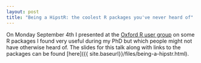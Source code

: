 ```yaml
---
layout: post
title: "Being a HipstR: the coolest R packages you've never heard of"
---
```


On Monday September 4th I presented at the [Oxford R user group](https://r-oxford.github.io/) on some R packages I found very useful during my PhD but which people might not have otherwise heard of. The slides for this talk along with links to the packages can be found [here]({{ site.baseurl}}/files/being-a-hipstr.html).
